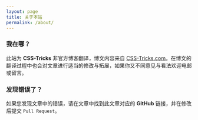 ```yaml
---
layout: page
title: 关于本站
permalink: /about/
---
```


### 我在哪？

此站为 **CSS-Tricks** 非官方博客翻译，博文内容来自 [CSS-Tricks.com](https://css-tricks.com/)。在博文的翻译过程中也会对文章进行适当的修改与拓展，如果你又不同意见与看法欢迎电邮或留言。

### 发现错误了？

如果您发现文章中的错误，请在文章中找到此文章对应的 **GitHub** 链接，并在修改后提交 `Pull Request`。